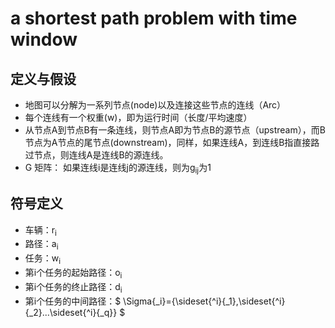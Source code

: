 <script type="text/javascript" src="http://cdn.mathjax.org/mathjax/latest/MathJax.js?config=default"></script>

# a shortest path problem with time window

## 定义与假设

* 地图可以分解为一系列节点(node)以及连接这些节点的连线（Arc）
* 每个连线有一个权重(w)，即为运行时间（长度/平均速度）
* 从节点A到节点B有一条连线，则节点A即为节点B的源节点（upstream），而B节点为A节点的尾节点(downstream)，同样，如果连线A，到连线B指直接路过节点，则连线A是连线B的源连线。
* G 矩阵： 如果连线i是连线j的源连线，则为g<sub>ij</sub>为1

## 符号定义
* 车辆：r<sub>i</sub>
* 路径：a<sub>i</sub>
* 任务：w<sub>i</sub>
* 第i个任务的起始路径：o<sub>i</sub>
* 第i个任务的终止路径：d<sub>i</sub>
* 第i个任务的中间路径：$ \Sigma{_i}=\{\sideset{^i}{_1},\sideset{^i}{_2}...\sideset{^i}{_q}\} $